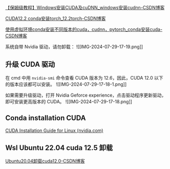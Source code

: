 
[【保姆级教程】Windows安装CUDA及cuDNN_windows安装cudnn-CSDN博客](https://blog.csdn.net/qq_40968179/article/details/128996692)

[CUDA12.2 conda安装torch_12.2torch-CSDN博客](https://blog.csdn.net/XXXTOWER/article/details/135139310)

[使用虚拟环境conda安装不同版本的cuda，cudnn，pytorch_conda安装cuda-CSDN博客](https://blog.csdn.net/qq_42537872/article/details/132322398)

系统自带 Nvidia 驱动，请勿卸载：
![[IMG-2024-07-29-17-19.png]]

## 升级 CUDA 驱动

在 cmd 中用 `nvidia-smi` 命令查看 CUDA 版本为 12.6，因此，CUDA 12.0 以下的版本应该都可以安装。
![[IMG-2024-07-29-17-18-1.png]]

如果需要升级驱动，打开 Nvidia Geforce experience，点击驱动程序更新驱动，即可安装更高版本的 CUDA。
![[IMG-2024-07-29-17-18.png]]

## Conda installation CUDA

[CUDA Installation Guide for Linux (nvidia.com)](https://docs.nvidia.com/cuda/cuda-installation-guide-linux/index.html#conda-overview)

## Wsl Ubuntu 22.04 cuda 12.5 卸载

[Ubuntu20.04卸载cuda12.0-CSDN博客](https://blog.csdn.net/weixin_44405843/article/details/129816716)
